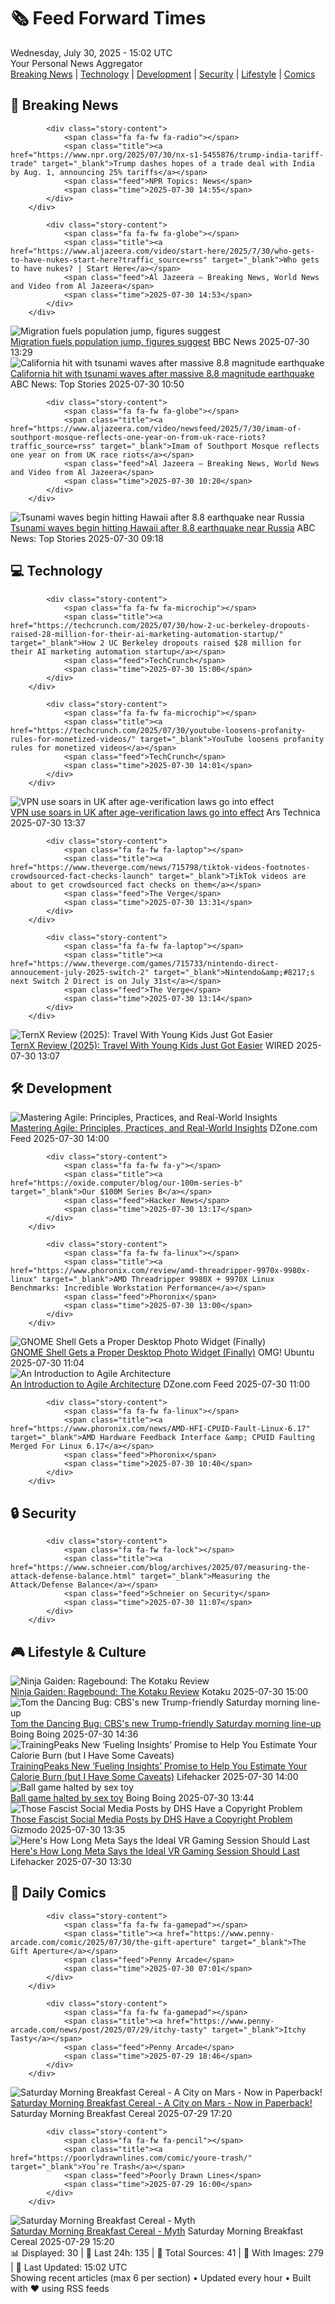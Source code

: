 <!-- Processing 54 RSS feeds at 2025-07-30 15:01:49 UTC -->
<!-- Processing: XKCD -->
<!-- Processing: Saturday Morning Breakfast Cereal -->
<!-- Processing: Penny Arcade -->
<!-- Processing: Dilbert -->
<!-- Processing: Cyanide & Happiness -->
<!-- Processing: Questionable Content -->
<!-- Processing: Dinosaur Comics -->
<!-- Processing: CNN Top Stories -->
<!-- Processing: BBC World News -->
<!-- Processing: BBC Breaking News -->
<!-- Processing: Al Jazeera Breaking News -->
<!-- Processing: NPR News -->
<!-- Processing: CBC News -->
<!-- Error processing https://rss.cbc.ca/lineup/topstories.xml: The read operation timed out -->
<!-- Processing: Reuters Top News -->
<!-- Processing: Reuters World News -->
<!-- Processing: Associated Press Breaking -->
<!-- Processing: Sky News World -->
<!-- Processing: TechCrunch -->
<!-- Processing: Ars Technica -->
<!-- Processing: StackOverflow Blog -->
<!-- Processing: OMG! Ubuntu -->
<!-- Processing: Linux.com -->
<!-- Processing: Red Hat Blog -->
<!-- Processing: InfoQ -->
<!-- Processing: DZone -->
<!-- Processing: Martin Fowler -->
<!-- Processing: Coding Horror -->
<!-- Processing: The Pragmatic Engineer -->
<!-- Processing: Lifehacker -->
<!-- Processing: Kotaku -->
<!-- Processing: Boing Boing -->
<!-- Processing: Krebs on Security -->
<!-- Processing: Schneier on Security -->
<!-- Generated 10 new posts out of 33 feeds processed -->
<div class="newspaper-header">
    <h1 class="newspaper-title">🗞️ Feed Forward Times</h1>
    <div class="newspaper-date">Wednesday, July 30, 2025 - 15:02 UTC</div>
    <div class="newspaper-subtitle">Your Personal News Aggregator</div>
</div>

<div class="newspaper-nav">
    <a href="#breaking">Breaking News</a> |
    <a href="#tech">Technology</a> |
    <a href="#dev">Development</a> |
    <a href="#security">Security</a> |
    <a href="#lifestyle">Lifestyle</a> |
    <a href="#webcomics">Comics</a>
</div>

<div class="news-section breaking-news" id="breaking">
<h2 class="section-header">🚨 Breaking News</h2>
<div class="stories-container">
<div class="story">
            
            <div class="story-content">
                <span class="fa fa-fw fa-radio"></span>
                <span class="title"><a href="https://www.npr.org/2025/07/30/nx-s1-5455876/trump-india-tariff-trade" target="_blank">Trump dashes hopes of a trade deal with India by Aug. 1, announcing 25% tariffs</a></span>
                <span class="feed">NPR Topics: News</span>
                <span class="time">2025-07-30 14:55</span>
            </div>
        </div>
<div class="story">
            
            <div class="story-content">
                <span class="fa fa-fw fa-globe"></span>
                <span class="title"><a href="https://www.aljazeera.com/video/start-here/2025/7/30/who-gets-to-have-nukes-start-here?traffic_source=rss" target="_blank">Who gets to have nukes? | Start Here</a></span>
                <span class="feed">Al Jazeera – Breaking News, World News and Video from Al Jazeera</span>
                <span class="time">2025-07-30 14:53</span>
            </div>
        </div>
<div class="story">
            <img src="https://ichef.bbci.co.uk/ace/standard/240/cpsprodpb/6113/live/14530040-6d3a-11f0-b0f5-fbe7fe20aa48.jpg" alt="Migration fuels population jump, figures suggest" class="story-image" loading="lazy" onerror="this.style.display='none'">
            <div class="story-content">
                <span class="fa fa-fw fa-flag"></span>
                <span class="title"><a href="https://www.bbc.com/news/articles/c207nzgrz3vo?at_medium=RSS&at_campaign=rss" target="_blank">Migration fuels population jump, figures suggest</a></span>
                <span class="feed">BBC News</span>
                <span class="time">2025-07-30 13:29</span>
            </div>
        </div>
<div class="story">
            <img src="https://s.abcnews.com/images/US/Hawaii-earthquake-tsunami-DB-250730_1753862352395_hpMain_4x3t_384.jpg" alt="California hit with tsunami waves after massive 8.8 magnitude earthquake" class="story-image" loading="lazy" onerror="this.style.display='none'">
            <div class="story-content">
                <span class="fa fa-fw fa-tv"></span>
                <span class="title"><a href="https://abcnews.go.com/US/tsunami-watch-issued-hawaii-after-80-magnitude-earthquake/story?id=124190121" target="_blank">California hit with tsunami waves after massive 8.8 magnitude earthquake</a></span>
                <span class="feed">ABC News: Top Stories</span>
                <span class="time">2025-07-30 10:50</span>
            </div>
        </div>
<div class="story">
            
            <div class="story-content">
                <span class="fa fa-fw fa-globe"></span>
                <span class="title"><a href="https://www.aljazeera.com/video/newsfeed/2025/7/30/imam-of-southport-mosque-reflects-one-year-on-from-uk-race-riots?traffic_source=rss" target="_blank">Imam of Southport Mosque reflects one year on from UK race riots</a></span>
                <span class="feed">Al Jazeera – Breaking News, World News and Video from Al Jazeera</span>
                <span class="time">2025-07-30 10:20</span>
            </div>
        </div>
<div class="story">
            <img src="https://s.abcnews.com/images/US/Hawaii-earthquake-tsunami-DB-250730_1753862352395_hpMain_4x3t_384.jpg" alt="Tsunami waves begin hitting Hawaii after 8.8 earthquake near Russia" class="story-image" loading="lazy" onerror="this.style.display='none'">
            <div class="story-content">
                <span class="fa fa-fw fa-tv"></span>
                <span class="title"><a href="https://abcnews.go.com/US/tsunami-watch-issued-hawaii-after-80-magnitude-earthquake/story?id=124190121" target="_blank">Tsunami waves begin hitting Hawaii after 8.8 earthquake near Russia</a></span>
                <span class="feed">ABC News: Top Stories</span>
                <span class="time">2025-07-30 09:18</span>
            </div>
        </div>
</div>
</div>
<div class="news-section tech-news" id="tech">
<h2 class="section-header">💻 Technology</h2>
<div class="stories-container">
<div class="story">
            
            <div class="story-content">
                <span class="fa fa-fw fa-microchip"></span>
                <span class="title"><a href="https://techcrunch.com/2025/07/30/how-2-uc-berkeley-dropouts-raised-28-million-for-their-ai-marketing-automation-startup/" target="_blank">How 2 UC Berkeley dropouts raised $28 million for their AI marketing automation startup</a></span>
                <span class="feed">TechCrunch</span>
                <span class="time">2025-07-30 15:00</span>
            </div>
        </div>
<div class="story">
            
            <div class="story-content">
                <span class="fa fa-fw fa-microchip"></span>
                <span class="title"><a href="https://techcrunch.com/2025/07/30/youtube-loosens-profanity-rules-for-monetized-videos/" target="_blank">YouTube loosens profanity rules for monetized videos</a></span>
                <span class="feed">TechCrunch</span>
                <span class="time">2025-07-30 14:01</span>
            </div>
        </div>
<div class="story">
            <img src="https://cdn.arstechnica.net/wp-content/uploads/2025/07/returnkey-500x500.jpg" alt="VPN use soars in UK after age-verification laws go into effect" class="story-image" loading="lazy" onerror="this.style.display='none'">
            <div class="story-content">
                <span class="fa fa-fw fa-cog"></span>
                <span class="title"><a href="https://arstechnica.com/tech-policy/2025/07/vpn-use-soars-in-uk-after-age-verification-laws-go-into-effect/" target="_blank">VPN use soars in UK after age-verification laws go into effect</a></span>
                <span class="feed">Ars Technica</span>
                <span class="time">2025-07-30 13:37</span>
            </div>
        </div>
<div class="story">
            
            <div class="story-content">
                <span class="fa fa-fw fa-laptop"></span>
                <span class="title"><a href="https://www.theverge.com/news/715798/tiktok-videos-footnotes-crowdsourced-fact-checks-launch" target="_blank">TikTok videos are about to get crowdsourced fact checks on them</a></span>
                <span class="feed">The Verge</span>
                <span class="time">2025-07-30 13:31</span>
            </div>
        </div>
<div class="story">
            
            <div class="story-content">
                <span class="fa fa-fw fa-laptop"></span>
                <span class="title"><a href="https://www.theverge.com/games/715733/nintendo-direct-annoucement-july-2025-switch-2" target="_blank">Nintendo&amp;#8217;s next Switch 2 Direct is on July 31st</a></span>
                <span class="feed">The Verge</span>
                <span class="time">2025-07-30 13:14</span>
            </div>
        </div>
<div class="story">
            <img src="https://media.wired.com/photos/688935294d15f554ddf377ea/master/pass/Review-%20TernX%20Carry-On%20Luggage%20Stroller.png" alt="TernX Review (2025): Travel With Young Kids Just Got Easier" class="story-image" loading="lazy" onerror="this.style.display='none'">
            <div class="story-content">
                <span class="fa fa-fw fa-bolt"></span>
                <span class="title"><a href="https://www.wired.com/review/ternx-carry-on-luggage-stroller/" target="_blank">TernX Review (2025): Travel With Young Kids Just Got Easier</a></span>
                <span class="feed">WIRED</span>
                <span class="time">2025-07-30 13:07</span>
            </div>
        </div>
</div>
</div>
<div class="news-section dev-news" id="dev">
<h2 class="section-header">🛠️ Development</h2>
<div class="stories-container">
<div class="story">
            <img src="https://dz2cdn1.dzone.com/thumbnail?fid=18535373&w=600" alt="Mastering Agile: Principles, Practices, and Real-World Insights" class="story-image" loading="lazy" onerror="this.style.display='none'">
            <div class="story-content">
                <span class="fa fa-fw fa-newspaper"></span>
                <span class="title"><a href="https://dzone.com/articles/agile-principles-practices-real-world-insights" target="_blank">Mastering Agile: Principles, Practices, and Real-World Insights</a></span>
                <span class="feed">DZone.com Feed</span>
                <span class="time">2025-07-30 14:00</span>
            </div>
        </div>
<div class="story">
            
            <div class="story-content">
                <span class="fa fa-fw fa-y"></span>
                <span class="title"><a href="https://oxide.computer/blog/our-100m-series-b" target="_blank">Our $100M Series B</a></span>
                <span class="feed">Hacker News</span>
                <span class="time">2025-07-30 13:17</span>
            </div>
        </div>
<div class="story">
            
            <div class="story-content">
                <span class="fa fa-fw fa-linux"></span>
                <span class="title"><a href="https://www.phoronix.com/review/amd-threadripper-9970x-9980x-linux" target="_blank">AMD Threadripper 9980X + 9970X Linux Benchmarks: Incredible Workstation Performance</a></span>
                <span class="feed">Phoronix</span>
                <span class="time">2025-07-30 13:00</span>
            </div>
        </div>
<div class="story">
            <img src="https://i0.wp.com/www.omgubuntu.co.uk/wp-content/uploads/2025/07/picture-widget.jpg?resize=406%2C232&amp;ssl=1" alt="GNOME Shell Gets a Proper Desktop Photo Widget (Finally)" class="story-image" loading="lazy" onerror="this.style.display='none'">
            <div class="story-content">
                <span class="fa fa-fw fa-ubuntu"></span>
                <span class="title"><a href="https://www.omgubuntu.co.uk/2025/07/picture-desktop-widget-gnome-shell-extension" target="_blank">GNOME Shell Gets a Proper Desktop Photo Widget (Finally)</a></span>
                <span class="feed">OMG! Ubuntu</span>
                <span class="time">2025-07-30 11:04</span>
            </div>
        </div>
<div class="story">
            <img src="https://dz2cdn1.dzone.com/thumbnail?fid=18535332&w=600" alt="An Introduction to Agile Architecture" class="story-image" loading="lazy" onerror="this.style.display='none'">
            <div class="story-content">
                <span class="fa fa-fw fa-newspaper"></span>
                <span class="title"><a href="https://dzone.com/articles/introduction-to-agile-architecture" target="_blank">An Introduction to Agile Architecture</a></span>
                <span class="feed">DZone.com Feed</span>
                <span class="time">2025-07-30 11:00</span>
            </div>
        </div>
<div class="story">
            
            <div class="story-content">
                <span class="fa fa-fw fa-linux"></span>
                <span class="title"><a href="https://www.phoronix.com/news/AMD-HFI-CPUID-Fault-Linux-6.17" target="_blank">AMD Hardware Feedback Interface &amp; CPUID Faulting Merged For Linux 6.17</a></span>
                <span class="feed">Phoronix</span>
                <span class="time">2025-07-30 10:40</span>
            </div>
        </div>
</div>
</div>
<div class="news-section security-news" id="security">
<h2 class="section-header">🔒 Security</h2>
<div class="stories-container">
<div class="story">
            
            <div class="story-content">
                <span class="fa fa-fw fa-lock"></span>
                <span class="title"><a href="https://www.schneier.com/blog/archives/2025/07/measuring-the-attack-defense-balance.html" target="_blank">Measuring the Attack/Defense Balance</a></span>
                <span class="feed">Schneier on Security</span>
                <span class="time">2025-07-30 11:07</span>
            </div>
        </div>
</div>
</div>
<div class="news-section lifestyle-news" id="lifestyle">
<h2 class="section-header">🎮 Lifestyle & Culture</h2>
<div class="stories-container">
<div class="story">
            <img src="https://i.kinja-img.com/image/upload/c_fit,q_80,w_636/796a694c666e0facac231bfe31f165ab.jpg" alt="Ninja Gaiden: Ragebound: The Kotaku Review" class="story-image" loading="lazy" onerror="this.style.display='none'">
            <div class="story-content">
                <span class="fa fa-fw fa-gamepad"></span>
                <span class="title"><a href="https://kotaku.com/ninja-gaiden-ragebound-review-2d-blasphemous-1851787265" target="_blank">Ninja Gaiden: Ragebound: The Kotaku Review</a></span>
                <span class="feed">Kotaku</span>
                <span class="time">2025-07-30 15:00</span>
            </div>
        </div>
<div class="story">
            <img src="https://i0.wp.com/boingboing.net/wp-content/uploads/2025/07/1746TEASER1200-cbs-saturdays.jpg?fit=1200%2C672&amp;quality=60&amp;ssl=1" alt="Tom the Dancing Bug: CBS&#x27;s new Trump-friendly Saturday morning line-up" class="story-image" loading="lazy" onerror="this.style.display='none'">
            <div class="story-content">
                <span class="fa fa-fw fa-arrow-right"></span>
                <span class="title"><a href="https://boingboing.net/2025/07/30/tom-the-dancing-bug-cbss-new-trump-friendly-saturday-morning-line-up.html" target="_blank">Tom the Dancing Bug: CBS&#x27;s new Trump-friendly Saturday morning line-up</a></span>
                <span class="feed">Boing Boing</span>
                <span class="time">2025-07-30 14:36</span>
            </div>
        </div>
<div class="story">
            <img src="https://lifehacker.com/imagery/articles/01K1BXBB932MWEM1PB5R27585D/hero-image.png" alt="TrainingPeaks New ‘Fueling Insights’ Promise to Help You Estimate Your Calorie Burn (but I Have Some Caveats)" class="story-image" loading="lazy" onerror="this.style.display='none'">
            <div class="story-content">
                <span class="fa fa-fw fa-life-ring"></span>
                <span class="title"><a href="https://lifehacker.com/health/trainingpeaks-new-fueling-insights-are-promising-but-proceed-with-caution?utm_medium=RSS" target="_blank">TrainingPeaks New ‘Fueling Insights’ Promise to Help You Estimate Your Calorie Burn (but I Have Some Caveats)</a></span>
                <span class="feed">Lifehacker</span>
                <span class="time">2025-07-30 14:00</span>
            </div>
        </div>
<div class="story">
            <img src="https://i0.wp.com/boingboing.net/wp-content/uploads/2025/07/dildo.jpg?fit=1564%2C854&amp;quality=60&amp;ssl=1" alt="Ball game halted by sex toy" class="story-image" loading="lazy" onerror="this.style.display='none'">
            <div class="story-content">
                <span class="fa fa-fw fa-arrow-right"></span>
                <span class="title"><a href="https://boingboing.net/2025/07/30/sex-toy-hurled-onto-court-during-wnba-game.html" target="_blank">Ball game halted by sex toy</a></span>
                <span class="feed">Boing Boing</span>
                <span class="time">2025-07-30 13:44</span>
            </div>
        </div>
<div class="story">
            <img src="https://gizmodo.com/app/uploads/2024/10/Batman-Catwoman.jpg" alt="Those Fascist Social Media Posts by DHS Have a Copyright Problem" class="story-image" loading="lazy" onerror="this.style.display='none'">
            <div class="story-content">
                <span class="fa fa-fw fa-computer"></span>
                <span class="title"><a href="https://gizmodo.com/those-fascist-social-media-posts-by-dhs-have-a-copyright-problem-2000636302" target="_blank">Those Fascist Social Media Posts by DHS Have a Copyright Problem</a></span>
                <span class="feed">Gizmodo</span>
                <span class="time">2025-07-30 13:35</span>
            </div>
        </div>
<div class="story">
            <img src="https://lifehacker.com/imagery/articles/01K1C38VRQVS1T7HP1NPM5CZXN/hero-image.jpg" alt="Here&#x27;s How Long Meta Says the Ideal VR Gaming Session Should Last" class="story-image" loading="lazy" onerror="this.style.display='none'">
            <div class="story-content">
                <span class="fa fa-fw fa-life-ring"></span>
                <span class="title"><a href="https://lifehacker.com/tech/how-long-should-vr-gaming-session-last?utm_medium=RSS" target="_blank">Here&#x27;s How Long Meta Says the Ideal VR Gaming Session Should Last</a></span>
                <span class="feed">Lifehacker</span>
                <span class="time">2025-07-30 13:30</span>
            </div>
        </div>
</div>
</div>
<div class="news-section webcomics-section" id="webcomics">
<h2 class="section-header">🎨 Daily Comics</h2>
<div class="stories-container">
<div class="story">
            
            <div class="story-content">
                <span class="fa fa-fw fa-gamepad"></span>
                <span class="title"><a href="https://www.penny-arcade.com/comic/2025/07/30/the-gift-aperture" target="_blank">The Gift Aperture</a></span>
                <span class="feed">Penny Arcade</span>
                <span class="time">2025-07-30 07:01</span>
            </div>
        </div>
<div class="story">
            
            <div class="story-content">
                <span class="fa fa-fw fa-gamepad"></span>
                <span class="title"><a href="https://www.penny-arcade.com/news/post/2025/07/29/itchy-tasty" target="_blank">Itchy Tasty</a></span>
                <span class="feed">Penny Arcade</span>
                <span class="time">2025-07-29 18:46</span>
            </div>
        </div>
<div class="story">
            <img src="https://www.smbc-comics.com/comics/1753809563-booktext.png" alt="Saturday Morning Breakfast Cereal - A City on Mars - Now in Paperback!" class="story-image" loading="lazy" onerror="this.style.display='none'">
            <div class="story-content">
                <span class="fa fa-fw fa-smile"></span>
                <span class="title"><a href="https://www.smbc-comics.com/comic/a-city-on-mars-now-in-paperback" target="_blank">Saturday Morning Breakfast Cereal - A City on Mars - Now in Paperback!</a></span>
                <span class="feed">Saturday Morning Breakfast Cereal</span>
                <span class="time">2025-07-29 17:20</span>
            </div>
        </div>
<div class="story">
            
            <div class="story-content">
                <span class="fa fa-fw fa-pencil"></span>
                <span class="title"><a href="https://poorlydrawnlines.com/comic/youre-trash/" target="_blank">You’re Trash</a></span>
                <span class="feed">Poorly Drawn Lines</span>
                <span class="time">2025-07-29 16:00</span>
            </div>
        </div>
<div class="story">
            <img src="https://www.smbc-comics.com/comics/1753765455-20250729.png" alt="Saturday Morning Breakfast Cereal - Myth" class="story-image" loading="lazy" onerror="this.style.display='none'">
            <div class="story-content">
                <span class="fa fa-fw fa-smile"></span>
                <span class="title"><a href="https://www.smbc-comics.com/comic/myth-3" target="_blank">Saturday Morning Breakfast Cereal - Myth</a></span>
                <span class="feed">Saturday Morning Breakfast Cereal</span>
                <span class="time">2025-07-29 15:20</span>
            </div>
        </div>
</div>
</div>

<div class="newspaper-footer">
    <div class="stats">
        📊 Displayed: 30 | 📅 Last 24h: 135 | 📡 Total Sources: 41 | 📸 With Images: 279 |
        🔄 Last Updated: 15:02 UTC
    </div>
    <div class="footer-note">
        Showing recent articles (max 6 per section) • Updated every hour • Built with ❤️ using RSS feeds
    </div>
</div>
